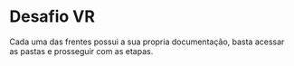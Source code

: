 # Desafio VR
Cada uma das frentes possui a sua propria documentação, basta acessar as pastas e prosseguir com as etapas.